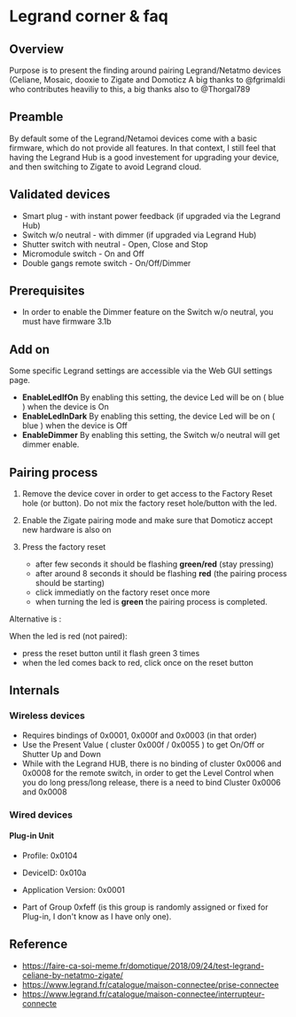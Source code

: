 # Legrand corner & faq

## Overview

Purpose is to present the finding around pairing Legrand/Netatmo devices (Celiane, Mosaic, dooxie to Zigate and Domoticz
A big thanks to @fgrimaldi who contributes heaviliy to this, a big thanks also to @Thorgal789

## Preamble

By default some of the Legrand/Netamoi devices come with a basic firmware, which do not provide all features. 
In that context, I still feel that having the Legrand Hub is a good investement for upgrading your device, and then switching to Zigate to avoid Legrand cloud.

## Validated devices

* Smart plug - with instant power feedback (if upgraded via the Legrand Hub)
* Switch w/o neutral - with dimmer (if upgraded via Legrand Hub)
* Shutter switch with neutral - Open, Close and Stop
* Micromodule switch - On and Off
* Double gangs remote switch - On/Off/Dimmer

## Prerequisites

* In order to enable the Dimmer feature on the Switch w/o neutral, you must have firmware 3.1b


## Add on

Some specific Legrand settings are accessible via the Web GUI settings page. 

* __EnableLedIfOn__ By enabling this setting, the device Led will be on ( blue ) when the device is On
* __EnableLedInDark__ By enabling this setting, the device Led will be on ( blue ) when the device is Off
* __EnableDimmer__ By enabling this setting, the Switch w/o neutral will get dimmer enable.


## Pairing process

1. Remove the device cover in order to get access to the Factory Reset hole (or button). Do not mix the factory reset hole/button with the led.

1. Enable the Zigate pairing mode and make sure that Domoticz accept new hardware is also on
1. Press the factory reset
   * after few seconds it should be flashing __green/red__ (stay pressing)
   * after around 8 seconds it should be flashing __red__ (the pairing process should be starting)
   * click immediatly on the factory reset once more
   * when turning the led is __green__ the pairing process is completed.
   
Alternative is :

When the led is red (not paired):
* press the reset button until it flash green 3 times
* when the led comes back to red, click once on the reset button
 
## Internals

### Wireless devices

* Requires bindings of 0x0001, 0x000f and 0x0003 (in that order)
* Use the Present Value ( cluster 0x000f / 0x0055 ) to get On/Off or Shutter Up and Down
* While with the Legrand HUB, there is no binding of cluster 0x0006 and 0x0008 for the remote switch, in order to get the Level Control when you do long press/long release, there is a need to bind Cluster 0x0006 and 0x0008

### Wired devices

#### Plug-in Unit

* Profile: 0x0104
* DeviceID: 0x010a
* Application Version: 0x0001

* Part of Group 0xfeff (is this group is randomly assigned or fixed for Plug-in, I don't know as I have only one).


## Reference

* https://faire-ca-soi-meme.fr/domotique/2018/09/24/test-legrand-celiane-by-netatmo-zigate/
* https://www.legrand.fr/catalogue/maison-connectee/prise-connectee
* https://www.legrand.fr/catalogue/maison-connectee/interrupteur-connecte

